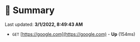 # 📖 Summary
Last updated: **3/1/2022, 8:49:43 AM**

- `GET` [https://google.com](https://google.com) - **Up** (154ms)
